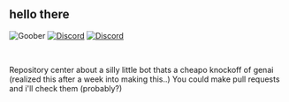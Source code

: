 ## hello there
![Goober](https://img.shields.io/badge/dynamic/json?url=https%3A%2F%2Fgoober.whatdidyouexpect.eu%2Flatest_version.json&query=%24.version&label=Latest%20Version%20(goober)&color=blue&style=plastic&logo=github)
[![Discord](https://img.shields.io/discord/1319031097757012009?style=plastic&label=goober%20land)](https://discord.gg/KUAVEcDDa2)
[![Discord](https://img.shields.io/badge/wiki-purple?style=plastic)](https://wiki.goober.whatdidyouexpect.eu)



<br>

Repository center about a silly little bot thats a cheapo knockoff of genai (realized this after a week into making this..)
You could make pull requests and i'll check them (probably?)

<br>

<!--

**Here are some ideas to get you started:**

🙋‍♀️ A short introduction - what is your organization all about?
🌈 Contribution guidelines - how can the community get involved?
👩‍💻 Useful resources - where can the community find your docs? Is there anything else the community should know?
🍿 Fun facts - what does your team eat for breakfast?
🧙 Remember, you can do mighty things with the power of [Markdown](https://docs.github.com/github/writing-on-github/getting-started-with-writing-and-formatting-on-github/basic-writing-and-formatting-syntax)
-->

